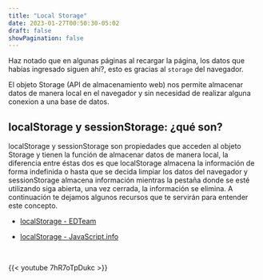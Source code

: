 ```yaml
---
title: "Local Storage"
date: 2023-01-27T00:50:30-05:02
draft: false
showPagination: false
---
```


Haz notado que en algunas páginas al recargar la página, los datos que habías ingresado siguen ahí?, esto es gracias al `storage` del navegador.

El objeto Storage (API de almacenamiento web) nos permite almacenar datos de manera local en el navegador y sin necesidad de realizar alguna conexion a una base de datos.

## localStorage y sessionStorage: ¿qué son?

localStorage y sessionStorage son propiedades que acceden al objeto Storage y tienen la función de almacenar datos de manera local, la diferencia entre éstas dos es que localStorage almacena la información de forma indefinida o hasta que se decida limpiar los datos del navegador y sessionStorage almacena información mientras la pestaña donde se esté utilizando siga abierta, una vez cerrada, la información se elimina. A continuación te dejamos algunos recursos que te servirán para entender este concepto.



- [localStorage - EDTeam](https://ed.team/blog/que-es-y-como-utilizar-localstorage-y-sessionstorage)

<!-- https://developer.mozilla.org/es/docs/Web/API/Window/localStorage

https://es.javascript.info/localstorage
 -->

- [localStorage - JavaScript.info](https://es.javascript.info/localstorage)

<br>

{{< youtube 7hR7oTpDukc >}}